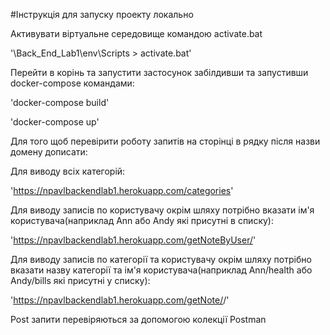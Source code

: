 #Інструкція для запуску проекту локально

Активувати віртуальне середовище командою activate.bat

'\Back_End_Lab1\env\Scripts > activate.bat'

Перейти в корінь та запустити застосунок забілдивши та запустивши docker-compose командами:

'docker-compose build'

'docker-compose up'

Для того щоб перевірити роботу запитів на сторінці в рядку після назви домену дописати:

Для виводу всіх категорій:

'https://npavlbackendlab1.herokuapp.com/categories'

Для виводу записів по користувачу окрім шляху потрібно вказати ім'я користувача(наприклад Ann або Andy які присутні в списку):

'https://npavlbackendlab1.herokuapp.com/getNoteByUser/<username>'


Для виводу записів по категорії та користувачу окрім шляху потрібно вказати назву категорії та ім'я користувача(наприклад Ann/health або Andy/bills які присутні у списку):

'https://npavlbackendlab1.herokuapp.com/getNote/<username>/<categoryName>'

Post запити перевіряються за допомогою колекції Postman

